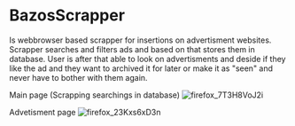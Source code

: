 # BazosScrapper

Is webbrowser based scrapper for insertions on advertisment websites. Scrapper searches and filters ads and based on that stores them in database. User is after that able to look on advertisments and deside if they like the ad and they want to archived it for later or make it as "seen" and never have to bother with them again.

Main page (Scrapping searchings in database)
![firefox_7T3H8VoJ2i](https://user-images.githubusercontent.com/33667517/138767042-5eef595f-e6ae-4da0-84d1-8972e70eb01c.png)

Advetisment page
![firefox_23Kxs6xD3n](https://user-images.githubusercontent.com/33667517/138767102-e60dd4ba-d14e-4a57-a9d9-ff4cc7ffbb21.png)
